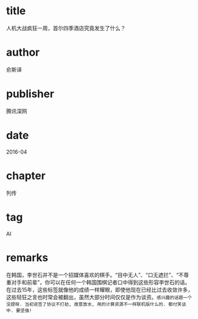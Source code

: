 # title
人机大战疯狂一周，首尔四季酒店究竟发生了什么？

# author
俞斯译

# publisher
腾讯深网

# date
2016-04

# chapter
列传

# tag
AI

# remarks
在韩国，李世石并不是一个招媒体喜欢的棋手。“目中无人”、“口无遮拦”、“不尊重对手和前辈”，你可以在任何一个韩国围棋记者口中得到这些形容李世石的话。在过去15年，这些标签就像他的成绩一样耀眼，即使他现在已经比过去收敛许多，这些轻狂之言也时常会被翻出，虽然大部分时间仅仅是作为谈资。`感兴趣的话题一个没提呀. 当初说签了协议不打劫, 故意放水, 用的计算资源不一样联机版什么的. 都付笑谈中. 要坚强!`

